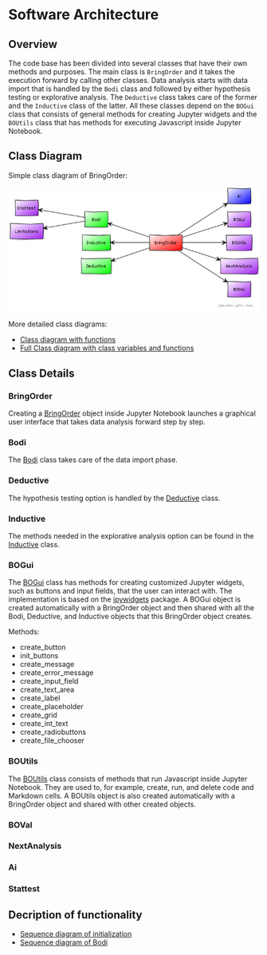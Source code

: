 # Software Architecture

## Overview
The code base has been divided into several classes that have their own methods and purposes.
The main class is `BringOrder` and it takes the execution forward by calling other classes.
Data analysis starts with data import that is handled by the `Bodi` class and followed by either hypothesis testing or explorative analysis.
The `Deductive` class takes care of the former and the `Inductive` class of the latter.
All these classes depend on the `BOGui` class that consists of general methods for creating Jupyter widgets and the `BOUtils` class that has methods for executing Javascript inside Jupyter Notebook.

## Class Diagram
Simple class diagram of BringOrder:

![Class diagram](./pictures/classdiag_simple.png)

More detailed class diagrams:

- [Class diagram with functions](./pictures/classdiag_with_functions.png)
- [Full Class diagram with class variables and functions](./pictures/classdiag_with_functions.png)

## Class Details
### BringOrder
Creating a [BringOrder](https://github.com/Order-Team/bring-order/blob/main/bring_order/bringorder.py) object inside Jupyter Notebook launches a graphical user interface that takes data analysis forward step by step.

### Bodi
The [Bodi](https://github.com/Order-Team/bring-order/blob/main/bring_order/bodi.py) class takes care of the data import phase.

### Deductive
The hypothesis testing option is handled by the [Deductive](https://github.com/Order-Team/bring-order/blob/main/bring_order/deductive.py) class.

### Inductive
The methods needed in the explorative analysis option can be found in the [Inductive](https://github.com/Order-Team/bring-order/blob/main/bring_order/inductive.py) class.

### BOGui
The [BOGui](https://github.com/Order-Team/bring-order/blob/main/bring_order/bogui.py) class has methods for creating customized Jupyter widgets, such as buttons and input fields, that the user can interact with.
The implementation is based on the [ipywidgets](https://ipywidgets.readthedocs.io/en/stable/) package.
A BOGui object is created automatically with a BringOrder object and then shared with all the Bodi, Deductive, and Inductive objects that this BringOrder object creates.

Methods:
- create_button
- init_buttons
- create_message
- create_error_message
- create_input_field
- create_text_area
- create_label
- create_placeholder
- create_grid
- create_int_text
- create_radiobuttons
- create_file_chooser

### BOUtils
The [BOUtils](https://github.com/Order-Team/bring-order/blob/main/bring_order/boutils.py) class consists of methods that run Javascript inside Jupyter Notebook. They are used to, for example, create, run, and delete code and Markdown cells.
A BOUtils object is also created automatically with a BringOrder object and shared with other created objects.

### BOVal

### NextAnalysis

### Ai

### Stattest

## Decription of functionality

- [Sequence diagram of initialization](./pictures/BO_init_seqdiag.png)
- [Sequence diagram of Bodi](./pictures/BO_Bodi_seqdiag.png)
